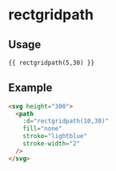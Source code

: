 # rectgridpath

## Usage

```md
{{ rectgridpath(5,30) }}
```

## Example

```md
<svg height="300">
  <path
    :d="rectgridpath(10,30)"
    fill="none"
    stroke="lightblue"
    stroke-width="2"
  />
</svg>
```
